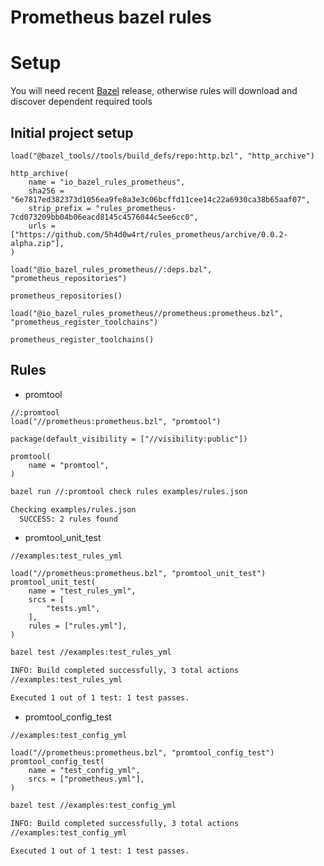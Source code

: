 # Prometheus bazel rules

# Setup

You will need recent [Bazel](https://bazel.build) release, otherwise rules will download and discover dependent required tools

## Initial project setup

```
load("@bazel_tools//tools/build_defs/repo:http.bzl", "http_archive")

http_archive(
    name = "io_bazel_rules_prometheus",
    sha256 = "6e7817ed382373d1056ea9fe8a3e3c06bcffd11cee14c22a6930ca38b65aaf07",
    strip_prefix = "rules_prometheus-7cd073209bb04b06eacd8145c4576044c5ee6cc0",
    urls = ["https://github.com/5h4d0w4rt/rules_prometheus/archive/0.0.2-alpha.zip"],
)

load("@io_bazel_rules_prometheus//:deps.bzl", "prometheus_repositories")

prometheus_repositories()

load("@io_bazel_rules_prometheus//prometheus:prometheus.bzl", "prometheus_register_toolchains")

prometheus_register_toolchains()
```

## Rules

- promtool

```
//:promtool
load("//prometheus:prometheus.bzl", "promtool")

package(default_visibility = ["//visibility:public"])

promtool(
    name = "promtool",
)
```

```bash
bazel run //:promtool check rules examples/rules.json

Checking examples/rules.json
  SUCCESS: 2 rules found
```

- promtool_unit_test

```
//examples:test_rules_yml

load("//prometheus:prometheus.bzl", "promtool_unit_test")
promtool_unit_test(
    name = "test_rules_yml",
    srcs = [
        "tests.yml",
    ],
    rules = ["rules.yml"],
)
```

```bash
bazel test //examples:test_rules_yml

INFO: Build completed successfully, 3 total actions
//examples:test_rules_yml                                                PASSED in 0.1s

Executed 1 out of 1 test: 1 test passes.
```

- promtool_config_test

```
//examples:test_config_yml

load("//prometheus:prometheus.bzl", "promtool_config_test")
promtool_config_test(
    name = "test_config_yml",
    srcs = ["prometheus.yml"],
)
```

```bash
bazel test //examples:test_config_yml

INFO: Build completed successfully, 3 total actions
//examples:test_config_yml                                               PASSED in 0.1s

Executed 1 out of 1 test: 1 test passes.
```
